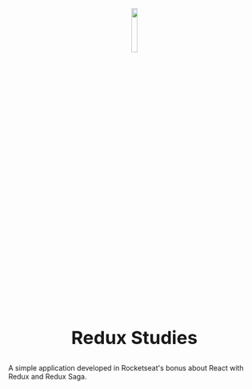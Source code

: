 <div align="center">
  <img src="https://redux.js.org/img/redux.svg" width="15%" />
  <h2 style="font-weight: bold; font-size: 36px;">Redux Studies</h2>
</div>

A simple application developed in Rocketseat's bonus about React with Redux and Redux Saga.
